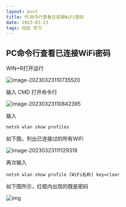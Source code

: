 ```yaml
---
layout: post
title: PC命令行查看已连接WiFi密码
date: 2023-03-23 
tags: 经验 学习    
---
```


## PC命令行查看已连接WiFi密码

WIN+R打开运行

![image-20230323110735520](C:\Users\Administrator\AppData\Roaming\Typora\typora-user-images\image-20230323110735520.png)

输入 CMD  打开命令行

![image-20230323110842395](C:\Users\Administrator\AppData\Roaming\Typora\typora-user-images\image-20230323110842395.png)

输入

```
netsh wlan show profiles
```

如下图，列出已连接过的所有WiFi

![image-20230323111129318](C:\Users\Administrator\AppData\Roaming\Typora\typora-user-images\image-20230323111129318.png)

再次输入

```
netsh wlan show profile [WiFi名称] key=clear
```

如下图所示，红框内出现的既是密码

![img](https://img-blog.csdnimg.cn/f5775c862cc84ffcb3e41430c2391cee.png?x-oss-process=image/watermark,type_d3F5LXplbmhlaQ,shadow_50,text_Q1NETiBA5q6H44OZNDIy,size_20,color_FFFFFF,t_70,g_se,x_16)
